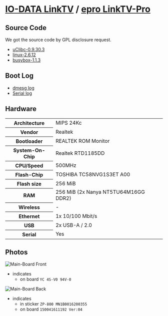 # [IO-DATA LinkTV](https://www.iodata.jp/product/av/mp/linktv/) / [epro LinkTV-Pro](https://epro.bz/linktv.html)

## Source Code
We got the source code by GPL disclosure request.
- [uClibc-0.9.30.3](https://github.com/the-reverse/LinkTV-uClibc)
- [linux-2.6.12](https://github.com/the-reverse/LinkTV-linux)
- [busybox-1.1.3](https://github.com/the-reverse/LinkTV-busybox)

## Boot Log

- [dmesg log](https://gist.github.com/yanorei32/979a4e7dee6b0efc7560ca78ff916cc0#file-iodata_linktv-pro_dmesg-log)
- [Serial log](https://gist.github.com/yanorei32/979a4e7dee6b0efc7560ca78ff916cc0#file-iodata_linktv-pro_reboot-log)

## Hardware

<table>
  <tbody>
    <tr><th>Architecture</th><td>MIPS 24Kc</td></tr>
    <tr><th>Vendor</th><td>Realtek</td></tr>
    <tr><th>Bootloader</th><td>REALTEK ROM Monitor</td></tr>
    <tr><th>System-On-Chip</th><td>Realtek RTD1185DD</td></tr>
    <tr><th>CPU/Speed</th><td>500MHz</td></tr>
    <tr><th>Flash-Chip</th><td>TOSHIBA TC58NVG1S3ET A00</td></tr>
    <tr><th>Flash size</th><td>256 MiB</td></tr>
    <tr><th>RAM</th><td>256 MiB (2x Nanya NT5TU64M16GG DDR2)</td></tr>
    <tr><th>Wireless</th><td>-</td></tr>
    <tr><th>Ethernet</th><td>1x 10/100 Mbit/s</td></tr>
    <tr><th>USB</th><td>2x USB-A / 2.0</td></tr>
    <tr><th>Serial</th><td>Yes</td></tr>
  </tbody>
</table>

## Photos
![Main-Board Front](https://github.com/user-attachments/assets/f3dab22d-9ce0-4847-9298-59ab357b23ac)

- indicates
  - on board `YC 4S-V0 94V-0`

![Main-Board Back](https://github.com/user-attachments/assets/3bd6b9d4-b77f-46b7-bf4c-5fe8a0309aef)

- indicates
  - in sticker `ZP-800 MN1B0016200355`
  - on board `150041611192 Ver:04`
